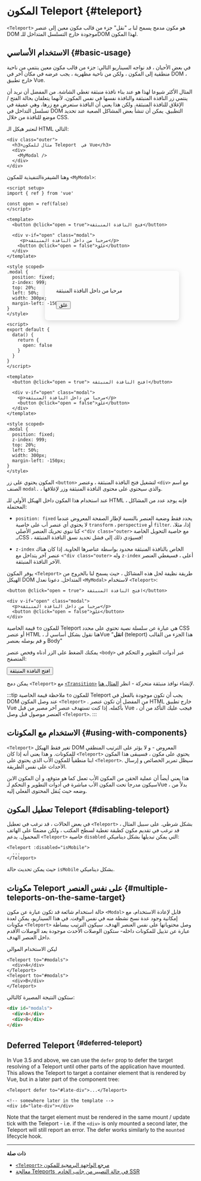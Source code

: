 # المكون Teleport {#teleport}

 <VueSchoolLink href="https://vueschool.io/lessons/vue-3-teleport" title="فيديو حول المكون Teleport"/>

`<Teleport>` هو مكون مدمج يسمح لنا بـ "نقل" جزء من قالب مكون معين إلى عنصر DOM موجودة خارج التسلسل المتداخل للـDOM لهذا المكون.

## الاستخدام الأساسي {#basic-usage}

في بعض الأحيان ، قد نواجه السيناريو التالي: جزء من قالب مكون معين ينتمي من ناحية منطقية إلى المكون ، ولكن من ناحية مظهرية ، يجب عرضه في مكان آخر في DOM ، خارج تطبيق Vue.

المثال الأكثر شيوعا لهذا هو عند بناء نافذة منبثقة تغطي الشاشة. من المفضل أن نريد أن ينتمي زر النافذة المنبثقة والنافذة نفسها في نفس المكون، لأنهما يتعلقان بحالة الفتح / الإغلاق للنافذة المنبثقة. ولكن هذا يعني أن النافذة ستعرض مع زرها، وهي عميقة في تسلسل التداخل في DOM التطبيق. يمكن أن تنشأ بعض المشاكل الصعبة عند تحديد موضع للنافذة من خلال CSS.

لنعتبر هيكل  الـ HTML التالي:

```vue-html
<div class="outer">
  <h3>مثال للمكون Teleport  في Vue</h3>
  <div>
    <MyModal />
  </div>
</div>
```

وهنا الشيفرةالتنفيذية للمكون `<MyModal>`:

<div class="composition-api">

```vue
<script setup>
import { ref } from 'vue'

const open = ref(false)
</script>

<template>
  <button @click="open = true">فتح النافذة المنبثقة</button>

  <div v-if="open" class="modal">
     <p>مرحبا من داخل النافذة المنبثقة</p>
    <button @click="open = false">غلق</button>
  </div>
</template>

<style scoped>
.modal {
  position: fixed;
  z-index: 999;
  top: 20%;
  left: 50%;
  width: 300px;
  margin-left: -150px;
}
</style>
```

</div>
<div class="options-api">

```vue
<script>
export default {
  data() {
    return {
      open: false
    }
  }
}
</script>

<template>
  <button @click="open = true"> افتح النافذة المنبثقة</button>

  <div v-if="open" class="modal">
    <p>مرحبا من داخل النافذة المنبثقة</p>
    <button @click="open = false">غلق</button>
  </div>
</template>

<style scoped>
.modal {
  position: fixed;
  z-index: 999;
  top: 20%;
  left: 50%;
  width: 300px;
  margin-left: -150px;
}
</style>
```

</div>

المكون يحتوي على زر `<button>` لتشغيل فتح النافذة المنبثقة ، وعنصر `<div>` مع اسم الصنف `modal.` ، والذي سيحتوي على محتوى النافذة المنبثقة وزر لإغلاقها.

عند استخدام هذا المكون داخل الهيكل الأولي للـ HTML ، فإنه يوجد عدد من المشاكل المحتملة:

- `position: fixed` يحدد فقط وضعية العنصر بالنسبة لإطار الصفحة المعروض عندما لا يحتوي أي عنصر أب على خاصية `transform` ، `perspective` أو `filter`. إذا، مثلا، كنا ننوي تحريك العنصر الأصلي `<"div class="outer>` مع خاصية التحويل الخاصة بـCSS ، فسيؤدي ذلك إلى فشل تحديد نسق النافذة المنبثقة!


- `z-index` الخاص بالنافذة المنبثقة محدود بواسطة عناصرها الحاوية. إذا كان هناك عنصر آخر يتداخل مع `<"div class="outer>` وله `z-index` أعلى ، فسيغطي العنصر الآخر النافذة المنبثقة.

يوفر المكون `<Teleport>` طريقة نظيفة لحل هذه المشاكل ، حيث يسمح لنا بالخروج من الهيكل DOM المتداخل. دعونا نعدل `<MyModal>` لاستخدام `<Teleport>`:

```vue-html{3,8}
<button @click="open = true"> افتح النافذة المنبثقة</button>

<div v-if="open" class="modal">
  <p>مرحبا من داخل النافذة المنبثقة</p>
  <button @click="open = false">غلق</button>
</div>
```

قيمة الخاصية `to` للمكون Teleport هي عبارة عن سلسلة نصية تحتوي على محدد CSS أو عنصر HTML ، هنا نقول بشكل أساسي لـVue  "**انقل**  (teleport) هذا الجزء من القالب و قم بوصله بعنصر Body"

يمكنك الضغط على الزر أدناه وفحص عنصر `<body>` عبر أدوات التطوير و التحكم في المتصفح:

<script setup>
import { ref } from 'vue'
const open = ref(false)
</script>

<div class="demo">
  <button @click="open = true"> افتح النافذة المنبثقة</button>
  <ClientOnly>
    <Teleport to="body">
      <div v-if="open" class="demo modal-demo">
        <p style="margin-bottom:20px">مرحبا من داخل النافذة المنبثقة</p>
        <button @click="open = false">غلق</button>
      </div>
    </Teleport>
  </ClientOnly>
</div>

<style>
.modal-demo {
  position: fixed;
  z-index: 999;
  top: 20%;
  left: 50%;
  width: 300px;
  margin-left: -150px;
  background-color: var(--vt-c-bg);
  padding: 30px;
  border-radius: 8px;
  box-shadow: 0 4px 16px rgba(0, 0, 0, 0.15);
}
</style>

يمكن دمج `<Teleport>` مع [`<Transition>`](./transition) لإنشاء نوافذ منبثقة متحركة - انظر [المثال هنا](/examples/#modal).

:::tip ملاحظة 
قيمة الخاصية `to` للمكون Teleport يجب أن تكون موجودة بالفعل في DOM عند وصل المكون `<Teleport>` . من المفضل أن تكون عنصر HTML خارج تطبيق Vue بأكمله. إذا كنت تستهدف عنصر آخر مصير من قبل Vue ، فيجب عليك التأكد من أن العنصر موصول قبل وصل `<Teleport>`.
:::

## الاستخدام مع المكونات {#using-with-components}

`<Teleport>` تغير فقط الهيكل DOM المعروض - و لا يؤثر على الترتيب المنطقي للمكونات. و هذا يعني أنه إذا كان `<Teleport>` يحتوي على مكون ، فسيبقى هذا المكون ابنا منطقياً للمكون الأب الذي يحتوي على `<Teleport>`. سيظل تمرير الخصائص و إرسال الأحداث على نفس الطريقة.

هذا يعني أيضاً أن عملية الحقن من المكون الأب تعمل كما هو متوقع، و أن المكون الابن سيكون مدرجا تحت المكون الأب مباشرة في أدوات التطوير و التحكم لـVue ، بدلاً من وضعه حيث يُنقل المحتوى الفعلي إليه.

## تعطيل المكون Teleport {#disabling-teleport}

في بعض الحالات ، قد نرغب في تعطيل `<Teleport>` بشكل شرطي. على سبيل المثال ، قد نرغب في تقديم مكون كطبقة تغطية لسطح المكتب ، ولكن مضمنًا على الهاتف المحمول. يدعم `<Teleport>` خاصية `disabled` التي يمكن تبديلها بشكل ديناميكي:

```vue-html
<Teleport :disabled="isMobile">
  ...
</Teleport>
```

حيث يمكن تحديث حالة `isMobile` بشكل ديناميكي.

## مكونات Teleport على نفس العنصر {#multiple-teleports-on-the-same-target}

حالة استخدام شائعة قد تكون عبارة عن مكون `<Modal>` قابل لإعادة الاستخدام، مع إمكانية وجود عدة نسخ نشطة منه في نفس الوقت. في هذا السيناريو، يمكن لعدة مكونات `<Teleport>` وصل محتوياتها على نفس العنصر الهدف. سيكون الترتيب ببساطة عبارة عن تذييل للمكونات داخله- ستكون الوصلات الأحدث موجودة بعد الوصلات الأقدم داخل العنصر الهدف.

ليكن الاستخدام الموالي

```vue-html
<Teleport to="#modals">
  <div>A</div>
</Teleport>
<Teleport to="#modals">
  <div>B</div>
</Teleport>
```


ستكون النتيجة المصيرة كالتالي:

```html
<div id="modals">
  <div>A</div>
  <div>B</div>
</div>
```

## Deferred Teleport <sup class="vt-badge" data-text="3.5+" /> {#deferred-teleport}

In Vue 3.5 and above, we can use the `defer` prop to defer the target resolving of a Teleport until other parts of the application have mounted. This allows the Teleport to target a container element that is rendered by Vue, but in a later part of the component tree:

```vue-html
<Teleport defer to="#late-div">...</Teleport>

<!-- somewhere later in the template -->
<div id="late-div"></div>
```

Note that the target element must be rendered in the same mount / update tick with the Teleport - i.e. if the `<div>` is only mounted a second later, the Teleport will still report an error. The defer works similarly to the `mounted` lifecycle hook.

---

**ذات صلة**

- [`<Teleport>` مرجع الواجهة البرمجية للمكون](/api/built-in-components#teleport)
- [معالجة Teleports  في حالة التصيير من جانب الخادم SSR](/guide/scaling-up/ssr#teleports)
